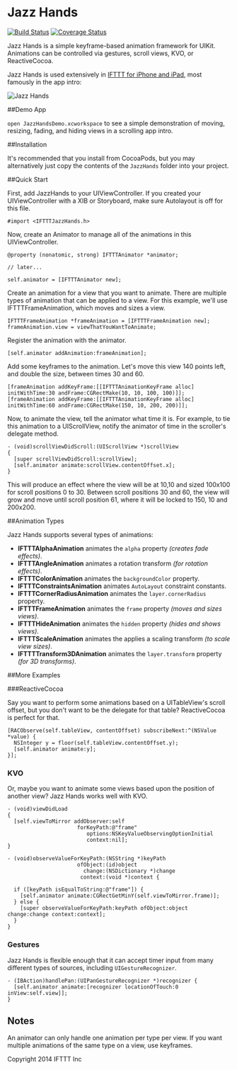 # Jazz Hands

[![Build Status](https://travis-ci.org/IFTTT/JazzHands.svg?branch=master)](https://travis-ci.org/IFTTT/JazzHands) [![Coverage Status](https://coveralls.io/repos/IFTTT/JazzHands/badge.svg)](https://coveralls.io/r/IFTTT/JazzHands)

Jazz Hands is a simple keyframe-based animation framework for UIKit. Animations can be controlled via gestures, scroll views, KVO, or ReactiveCocoa.

Jazz Hands is used extensively in [IFTTT for iPhone and iPad](https://ifttt.com/mobile), most famously in the app intro:

![Jazz Hands](https://raw.github.com/IFTTT/JazzHands/screenshots/screenshots/intro.gif)

##Demo App

`open JazzHandsDemo.xcworkspace` to see a simple demonstration of moving, resizing, fading, and hiding views in a scrolling app intro.

##Installation

It's recommended that you install from CocoaPods, but you may alternatively just copy the contents of the `JazzHands` folder into your project.

##Quick Start

First, add JazzHands to your UIViewController. If you created your UIViewController with a XIB or Storyboard, make sure Autolayout is off for this file.

```objc
#import <IFTTTJazzHands.h>
```

Now, create an Animator to manage all of the animations in this UIViewController.

```objc
@property (nonatomic, strong) IFTTTAnimator *animator;

// later...

self.animator = [IFTTTAnimator new];
```

Create an animation for a view that you want to animate. There are multiple
types of animation that can be applied to a view. For this example, we'll use
IFTTTFrameAnimation, which moves and sizes a view.

```objc
IFTTTFrameAnimation *frameAnimation = [IFTTTFrameAnimation new];
frameAnimation.view = viewThatYouWantToAnimate;
```

Register the animation with the animator.

```objc
[self.animator addAnimation:frameAnimation];
```

Add some keyframes to the animation. Let's move this view 140 points left, and double the size, between times 30 and 60.

```objc
[frameAnimation addKeyFrame:[[IFTTTAnimationKeyFrame alloc] initWithTime:30 andFrame:CGRectMake(10, 10, 100, 100)]];
[frameAnimation addKeyFrame:[[IFTTTAnimationKeyFrame alloc] initWithTime:60 andFrame:CGRectMake(150, 10, 200, 200)]];
```

Now, to animate the view, tell the animator what time it is. For example, to tie this animation to a UIScrollView, notify the animator of time in the scroller's delegate method.

```objc
- (void)scrollViewDidScroll:(UIScrollView *)scrollView
{
  [super scrollViewDidScroll:scrollView];
  [self.animator animate:scrollView.contentOffset.x];
}
```

This will produce an effect where the view will be at 10,10 and sized 100x100 for scroll positions 0 to 30. Between scroll positions 30 and 60, the view will grow and move until scroll position 61, where it will be locked to 150, 10 and 200x200.

##Animation Types

Jazz Hands supports several types of animations:

+ **IFTTTAlphaAnimation** animates the `alpha` property _(creates fade effects)_.
+ **IFTTTAngleAnimation** animates a rotation transform _(for rotation effects)_.
+ **IFTTTColorAnimation** animates the `backgroundColor` property.
+ **IFTTTConstraintsAnimation** animates `AutoLayout` constraint constants.
+ **IFTTTCornerRadiusAnimation** animates the `layer.cornerRadius` property.
+ **IFTTTFrameAnimation** animates the `frame` property _(moves and sizes views)_.
+ **IFTTTHideAnimation** animates the `hidden` property _(hides and shows views)_.
+ **IFTTTScaleAnimation** animates the applies a scaling transform _(to scale view sizes)_.
+ **IFTTTTransform3DAnimation** animates the `layer.transform` property _(for 3D transforms)_.

##More Examples

###ReactiveCocoa

Say you want to perform some animations based on a UITableView's scroll offset, but you don't want to be the delegate for that table? ReactiveCocoa is perfect for that.

```objc
[RACObserve(self.tableView, contentOffset) subscribeNext:^(NSValue *value) {
  NSInteger y = floor(self.tableView.contentOffset.y);
  [self.animator animate:y];
}];
```

### KVO

Or, maybe you want to animate some views based upon the position of another view? Jazz Hands works well with KVO.

```objc
- (void)viewDidLoad
{
  [self.viewToMirror addObserver:self
                      forKeyPath:@"frame"
                         options:NSKeyValueObservingOptionInitial
                         context:nil];
}

- (void)observeValueForKeyPath:(NSString *)keyPath
                      ofObject:(id)object
                        change:(NSDictionary *)change
                       context:(void *)context {

  if ([keyPath isEqualToString:@"frame"]) {
    [self.animator animate:CGRectGetMinY(self.viewToMirror.frame)];
  } else {
    [super observeValueForKeyPath:keyPath ofObject:object change:change context:context];
  }
}
```

### Gestures

Jazz Hands is flexible enough that it can accept timer input from many different types of sources, including `UIGestureRecognizer`.

```objc
- (IBAction)handlePan:(UIPanGestureRecognizer *)recognizer {
  [self.animator animate:[recognizer locationOfTouch:0 inView:self.view]];
}
```

## Notes

An animator can only handle one animation per type per view. If you want multiple animations of the same type on a view, use keyframes.

Copyright 2014 IFTTT Inc
